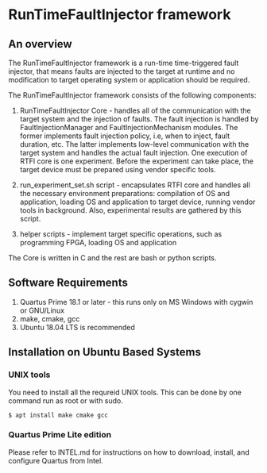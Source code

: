# RunTimeFaultInjector framework

## An overview
The RunTimeFaultInjector framework is a run-time time-triggered fault injector, that means faults are injected to the target at runtime and no modification to target operating system or application should be required.

The RunTimeFaultInjector framework consists of the following components:
1. RunTimeFaultInjector Core - handles all of the communication with the target system and the injection of faults. The fault injection is handled by FaultInjectionManager and FaultInjectionMechanism modules. The former implements fault injection policy, i.e, when to inject, fault duration, etc. The latter implements low-level communication with the target system and handles the actual fault injection. One execution of RTFI core is one experiment. Before the experiment can take place, the target device must be prepared using vendor specific tools.


2. run_experiment_set.sh script - encapsulates RTFI core and handles all the necessary environment preparations: compilation of OS and application, loading OS and application to target device, running vendor tools in background. Also, experimental results are gathered by this script.

3. helper scripts - implement target specific operations, such as programming FPGA, loading OS and application

The Core is written in C and the rest are bash or python scripts.

## Software Requirements

1. Quartus Prime 18.1 or later - this runs only on MS Windows with cygwin or GNU/Linux
2. make, cmake, gcc
3. Ubuntu 18.04 LTS is recommended

## Installation on Ubuntu Based Systems
### UNIX tools
You need to install all the requreid UNIX tools. This can be done by one command run as root or with sudo.
```
$ apt install make cmake gcc
```

### Quartus Prime Lite edition
Please refer to INTEL.md for instructions on how to download, install, and configure Quartus from Intel.
